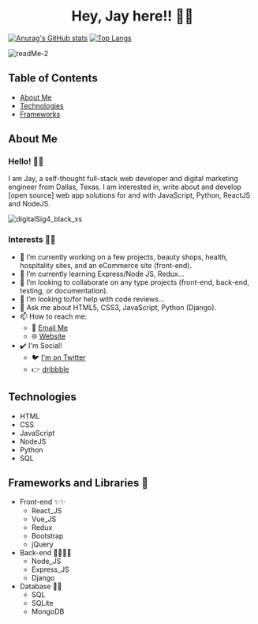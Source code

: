 # <h1 align="center">Hey, Jay here!! :wave::wave:</h1>

[![Anurag's GitHub stats](https://github-readme-stats.vercel.app/api?username=jkalio52&count_private=true&show_icons=true&theme=tokyonight)](https://github.com/anuraghazra/github-readme-stats)
[![Top Langs](https://github-readme-stats.vercel.app/api/top-langs/?username=jkalio52&layout=compact&theme=merko)](https://github.com/anuraghazra/github-readme-stats)
<!--[![My GitHub Language Stats](https://github-readme-stats.vercel.app/api/top-langs/?username=jkalio52&langs_count=5&theme=tokyonight)]()-->


![readMe-2](https://user-images.githubusercontent.com/30821820/120253269-8cc5ac00-c24c-11eb-82bf-78d8f37b31d2.png)

## Table of Contents
* [About Me](#about-me)
* [Technologies](#technologies)
* [Frameworks](#frameworks)

## About Me

### Hello! 👋:cancer:

I am Jay, a self-thought full-stack web developer and digital marketing engineer from Dallas, Texas. I am interested in, write about and develop [open source] web app solutions for and with JavaScript, Python, ReactJS and NodeJS.


![digitalSig4_black_xs](https://user-images.githubusercontent.com/30821820/121822249-b70f6480-cc63-11eb-9da5-2eb14c4ab6c4.png?thumbnail "Jay's Signature")



### Interests :man_technologist:
- 🔭 I’m currently working on a few projects, beauty shops, health, hospitality sites, and an eCommerce site (front-end).
- :memo: I’m currently learning Express/Node JS, Redux...
- 👯 I’m looking to collaborate on any type projects (front-end, back-end, testing, or documentation).
- 🤔 I’m looking to/for help with code reviews...
- 💬 Ask me about HTML5, CSS3, JavaScript, Python (Django).
- 📫 How to reach me:
  - :e-mail: [Email Me](mailto:jay@pediawebservices.com)
  - :globe_with_meridians: [Website](https://www.pediadigital.com)
- :heavy_check_mark: I'm Social!
  - :bird: [I'm on Twitter](https://twitter.com/jay52_tx)
  - :point_right: [dribbble](https://dribbble.com/)


## Technologies
  - HTML
  - CSS
  - JavaScript
  - NodeJS
  - Python
  - SQL

## Frameworks and Libraries :compass:
  - Front-end :sparkles::sparkles:
    * React_JS
    * Vue_JS
    * Redux
    * Bootstrap
    * jQuery
  - Back-end :mage_man::mage_man:
    * Node_JS
    * Express_JS
    * Django
  - Database :sparkling_heart::sparkling_heart:
    * SQL
    * SQLite
    * MongoDB

<!--
**Jkalio52/Jkalio52** is a ✨ _special_ ✨ repository because its `README.md` (this file) appears on your GitHub profile.

Here are some ideas to get you started:

- 🔭 I’m currently working on ...
- 🌱 I’m currently learning ...
- 👯 I’m looking to collaborate on ...
- 🤔 I’m looking for help with ...
- 💬 Ask me about ...
- 📫 How to reach me: ...
- 😄 Pronouns: ...
- ⚡ Fun fact: ...


Widget help: 
https://github.com/anuraghazra/github-readme-stats
-->
